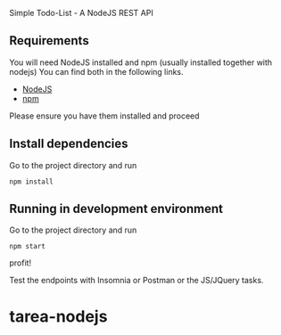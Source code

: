 Simple Todo-List - A NodeJS REST API

## Requirements

You will need  NodeJS installed and npm (usually installed together with nodejs) 
You can find both in the following links.

- [NodeJS](https://nodejs.org/en/)
- [npm](https://www.npmjs.com/)

Please ensure you have them installed and proceed


## Install dependencies

Go to the project directory and run 

```
npm install
```

## Running in development environment

Go to the project directory and run

```
npm start
```
profit!

Test the endpoints with Insomnia or Postman or the JS/JQuery tasks.

# tarea-nodejs
